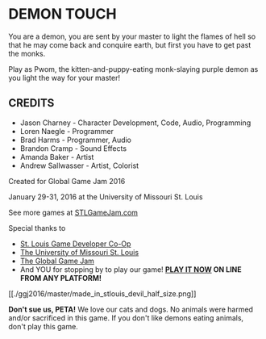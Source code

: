 # DEMON TOUCH

You are a demon, you are sent by your master to light the flames of hell so that he may come back and conquire earth, but first you have to get past the monks.

Play as Pwom, the kitten-and-puppy-eating monk-slaying purple demon as you light the way for your master!

## CREDITS

* Jason Charney - Character Development, Code, Audio, Programming
* Loren Naegle - Programmer
* Brad Harms - Programmer, Audio
* Brandon Cramp - Sound Effects
* Amanda Baker - Artist
* Andrew Sallwasser - Artist, Colorist

Created for Global Game Jam 2016

January 29-31, 2016 at the University of Missouri St. Louis

See more games at [STLGameJam.com](http://www.stlgamejam.com/)

Special thanks to

* [St. Louis Game Developer Co-Op](http://stlgamedev.com/)
* [The University of Missouri St. Louis](http://www.umsl.edu/)
* [The Global Game Jam](http://globalgamejam.org/)
* And YOU for stopping by to play our game! **[PLAY IT NOW](https://overboard-sink.github.io/ggj2016/) ON LINE FROM ANY PLATFORM!**

[[./ggj2016/master/made_in_stlouis_devil_half_size.png]]


**Don't sue us, PETA!** We love our cats and dogs. No animals were harmed and/or sacrificed in this game. If you don't like demons eating animals, don't play this game.